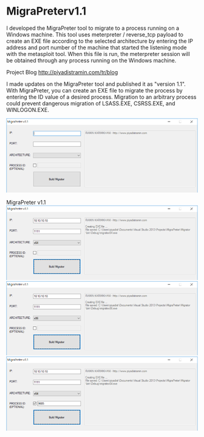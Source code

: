 # MigraPreterv1.1
I developed the MigraPreter tool to migrate to a process running on a Windows machine. This tool uses meterpreter / reverse_tcp payload to create an EXE file according to the selected architecture by entering the IP address and port number of the machine that started the listening mode with the metasploit tool. When this file is run, the meterpreter session will be obtained through any process running on the Windows machine.  

Project Blog http://piyadistramin.com/tr/blog


I made updates on the MigraPreter tool and published it as "version 1.1". With MigraPreter, you can create an EXE file to migrate the process by entering the ID value of a desired process. Migration to an arbitrary process could prevent dangerous migration of LSASS.EXE, CSRSS.EXE, and WINLOGON.EXE.

![](migraPreterv1.1.png)

MigraPreter v1.1
![](migraPreterv1.1-2.png)
![](migraPreterv1.1-3.png)
![](migraPreterv1.1-4.png)
